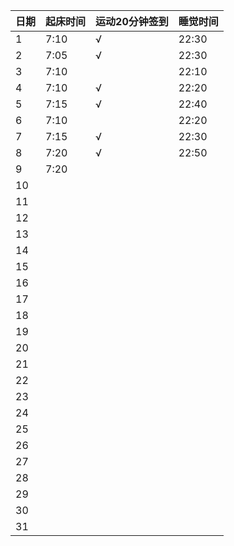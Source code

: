 日期|起床时间|运动20分钟签到|睡觉时间
:---------------|:---------------|:---------------|:---------------
1|7:10|√|22:30|
2|7:05|√|22:30|
3|7:10| |22:10|
4|7:10|√|22:20|
5|7:15|√|22:40|
6|7:10| |22:20|
7|7:15|√|22:30|
8|7:20|√|22:50|
9|7:20| | |
10| | | |
11| | | |
12| | | |
13| | | |
14| | | |
15| | | |
16| | | |
17| | | |
18| | | |
19| | | |
20| | | |
21| | | |
22| | | |
23| | | |
24| | | |
25| | | |
26| | | |
27| | | |
28| | | |
29| | | |
30| | | |
31| | | |